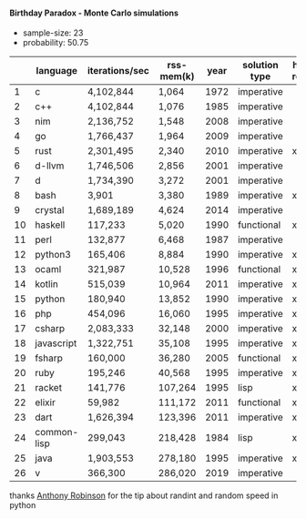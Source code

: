 #### Birthday Paradox - Monte Carlo simulations

* sample-size: 23
* probability: 50.75

| | language | iterations/sec | rss-mem(k) | year | solution type | has repl |
|--| -- | -- | -- | -- | -- | -- |
| 1 | c | 4,102,844 | 1,064 | 1972 | imperative | |
| 2 | c++ | 4,102,844 | 1,076 | 1985 | imperative | |
| 3 | nim | 2,136,752 | 1,548 | 2008 | imperative | |
| 4 | go | 1,766,437 | 1,964 | 2009 | imperative | |
| 5 | rust | 2,301,495 | 2,340 | 2010 | imperative | x |
| 6 | d-llvm | 1,746,506 | 2,856 | 2001 | imperative | |
| 7 | d | 1,734,390 | 3,272 | 2001 | imperative | |
| 8 | bash | 3,901 | 3,380 | 1989 | imperative | x |
| 9 | crystal | 1,689,189 | 4,624 | 2014 | imperative | |
| 10 | haskell | 117,233 | 5,020 | 1990 | functional | x |
| 11 | perl | 132,877 | 6,468 | 1987 | imperative | |
| 12 | python3 | 165,406 | 8,884 | 1990 | imperative | x |
| 13 | ocaml | 321,987 | 10,528 | 1996 | functional | x |
| 14 | kotlin | 515,039 | 10,964 | 2011 | imperative | x |
| 15 | python | 180,940 | 13,852 | 1990 | imperative | x |
| 16 | php | 454,096 | 16,060 | 1995 | imperative | x |
| 17 | csharp | 2,083,333 | 32,148 | 2000 | imperative | x |
| 18 | javascript | 1,322,751 | 35,108 | 1995 | imperative | x |
| 19 | fsharp | 160,000 | 36,280 | 2005 | functional | x |
| 20 | ruby | 195,246 | 40,568 | 1995 | imperative | x |
| 21 | racket | 141,776 | 107,264 | 1995 | lisp | x |
| 22 | elixir | 59,982 | 111,172 | 2011 | functional | x |
| 23 | dart | 1,626,394 | 123,396 | 2011 | imperative | x |
| 24 | common-lisp | 299,043 | 218,428 | 1984 | lisp | x |
| 25 | java | 1,903,553 | 278,180 | 1995 | imperative | x |
| 26 | v | 366,300 | 286,020 | 2019 | imperative | |

thanks [Anthony Robinson](https://github.com/anthonycrobinson) for the tip about randint and random speed in python
